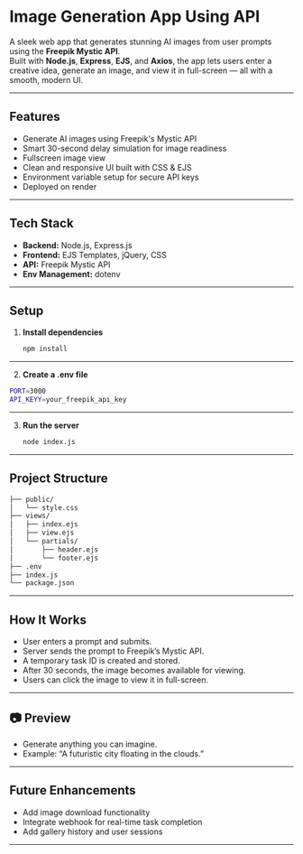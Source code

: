 # Image Generation App Using API

A sleek web app that generates stunning AI images from user prompts using the **Freepik Mystic API**.  
Built with **Node.js**, **Express**, **EJS**, and **Axios**, the app lets users enter a creative idea, generate an image, and view it in full-screen — all with a smooth, modern UI.

---

## Features

-  Generate AI images using Freepik's Mystic API  
-  Smart 30-second delay simulation for image readiness  
-  Fullscreen image view  
-  Clean and responsive UI built with CSS & EJS  
-  Environment variable setup for secure API keys
-  Deployed on render

---

## Tech Stack

- **Backend:** Node.js, Express.js  
- **Frontend:** EJS Templates, jQuery, CSS  
- **API:** Freepik Mystic API  
- **Env Management:** dotenv  

---

## Setup

1. **Install dependencies**
   ```bash
   npm install
   ```
---
2.  **Create a .env file**
   ```bash
   PORT=3000
   API_KEYY=your_freepik_api_key
```
---
3. **Run the server**
   ```bash
   node index.js
   ```
---
## Project Structure
```bash
├── public/
│   └── style.css
├── views/
│   ├── index.ejs
│   ├── view.ejs
│   └── partials/
│       ├── header.ejs
│       └── footer.ejs
├── .env
├── index.js
└── package.json
```
---
## How It Works

- User enters a prompt and submits.
- Server sends the prompt to Freepik’s Mystic API.
- A temporary task ID is created and stored.
- After 30 seconds, the image becomes available for viewing.
- Users can click the image to view it in full-screen.
---
## 📷 Preview
- Generate anything you can imagine.
- Example: “A futuristic city floating in the clouds.”
---
## Future Enhancements
- Add image download functionality
- Integrate webhook for real-time task completion
- Add gallery history and user sessions
---
